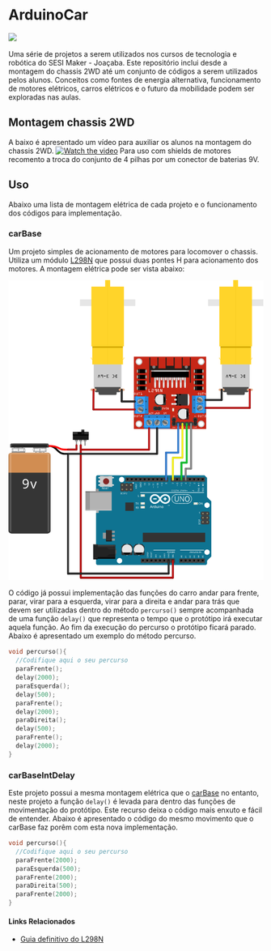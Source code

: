 # ArduinoCar
<div style="display: inline_block">
  <img src="https://img.shields.io/badge/Arduino-Uno-blue">
</div>

Uma série de projetos a serem utilizados nos cursos de tecnologia e robótica do SESI Maker - Joaçaba.
Este repositório inclui desde a montagem do chassis 2WD até um conjunto de códigos a serem utilizados pelos alunos.
Conceitos como fontes de energia alternativa, funcionamento de motores elétricos, carros elétricos e o futuro da mobilidade podem ser exploradas nas aulas.

## Montagem chassis 2WD
A baixo é apresentado um vídeo para auxiliar os alunos na montagem do chassis 2WD.
[![Watch the video](https://img.youtube.com/vi/o29VYftnl4Y/maxresdefault.jpg)](https://www.youtube.com/watch?v=o29VYftnl4Y)
Para uso com shields de motores recomento a troca do conjunto de 4 pilhas por um conector de baterias 9V.

## Uso
Abaixo uma lista de montagem elétrica de cada projeto e o funcionamento dos códigos para implementação.

### carBase <a id="carBase" />
Um projeto simples de acionamento de motores para locomover o chassis. Utiliza um módulo [L298N](http://www.handsontec.com/dataspecs/L298N%20Motor%20Driver.pdf) que possui duas pontes H para acionamento dos motores. A montagem elétrica pode ser vista abaixo:

![schematicCarBase](carBase/carBase.svg)

O código já possui implementação das funções do carro andar para frente, parar, virar para a esquerda, virar para a direita e andar para trás que devem ser utilizadas dentro do método ```percurso()``` sempre acompanhada de uma função ```delay()``` que representa o tempo que o protótipo irá executar aquela função. Ao fim da execução do percurso o protótipo ficará parado.
Abaixo é apresentado um exemplo do método percurso.

``` C++
void percurso(){
  //Codifique aqui o seu percurso
  paraFrente();
  delay(2000);
  paraEsquerda();
  delay(500);
  paraFrente();
  delay(2000);
  paraDireita();
  delay(500);
  paraFrente();
  delay(2000);
}
```

### carBaseIntDelay
Este projeto possui a mesma montagem elétrica que o [carBase](#carBase) no entanto, neste projeto a função ```delay()``` é levada para dentro das funções de movimentação do protótipo. Este recurso deixa o código mais enxuto e fácil de entender.
Abaixo é apresentado o código do mesmo movimento que o carBase faz porêm com esta nova implementação.

``` C++
void percurso(){
  //Codifique aqui o seu percurso
  paraFrente(2000);
  paraEsquerda(500);
  paraFrente(2000);
  paraDireita(500);
  paraFrente(2000);
}
```

#### Links Relacionados
- [Guia definitivo do L298N](https://blog.eletrogate.com/guia-definitivo-de-uso-da-ponte-h-l298n/)